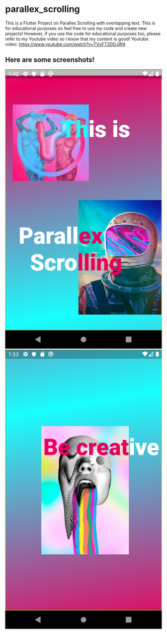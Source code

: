 # parallex_scrolling

This is a Flutter Project on Parallex Scrolling with overlapping text.
This is for educational purposes so feel free to use my code and create new projects!
However, if you use the code for educational purposes too, please refer to my Youtube video so I know that my content is good!
Youtube video: https://www.youtube.com/watch?v=TVvFT2DDJW4

## Here are some screenshots!

![alt text](https://raw.githubusercontent.com/iamspyros/Parallex-Scrolling/master/images/2.png)
![alt text](https://raw.githubusercontent.com/iamspyros/Parallex-Scrolling/master/images/1.png)
